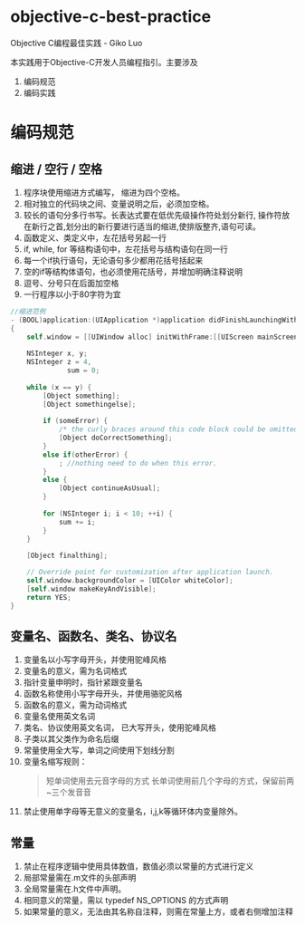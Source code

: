 objective-c-best-practice
=========================

Objective C编程最佳实践 - Giko Luo


本实践用于Objective-C开发人员编程指引。主要涉及

1. 编码规范
2. 编码实践


# 编码规范

## 缩进 / 空行 /  空格

1.	程序块使用缩进方式编写， 缩进为四个空格。
2.	相对独立的代码块之间、变量说明之后，必须加空格。
3.	较长的语句分多行书写。长表达式要在低优先级操作符处划分新行, 操作符放在新行之首,划分出的新行要进行适当的缩进,使排版整齐,语句可读。
4.	函数定义、类定义中，左花括号另起一行
5.	if, while, for 等结构语句中，左花括号与结构语句在同一行
6.	每一个if执行语句，无论语句多少都用花括号括起来
7.	空的if等结构体语句，也必须使用花括号，并增加明确注释说明
8.	逗号、分号只在后面加空格
9.	一行程序以小于80字符为宜

```objective-c
//缩进范例
- (BOOL)application:(UIApplication *)application didFinishLaunchingWithOptions:(NSDictionary *)launchOptions
{
    self.window = [[UIWindow alloc] initWithFrame:[[UIScreen mainScreen] bounds]];
    
    NSInteger x, y;
    NSInteger z = 4,
              sum = 0;
    
    while (x == y) {
        [Object something];
        [Object somethingelse];
        
        if (someError) {
            /* the curly braces around this code block could be omitted */
            [Object doCorrectSomething];
        }
        else if(otherError) {
            ; //nothing need to do when this error.
        }
        else {
            [Object continueAsUsual];
        }
        
        for (NSInteger i; i < 10; ++i) {
            sum += i;
        }
    }
    
    [Object finalthing];

    // Override point for customization after application launch.
    self.window.backgroundColor = [UIColor whiteColor];
    [self.window makeKeyAndVisible];
    return YES;
}
```


## 变量名、函数名、类名、协议名
1. 变量名以小写字母开头，并使用驼峰风格
2. 变量名的意义，需为名词格式
3. 指针变量申明时，指针紧跟变量名
4. 函数名称使用小写字母开头，并使用骆驼风格
5. 函数名的意义，需为动词格式
6. 变量名使用英文名词
7. 类名、协议使用英文名词， 已大写开头，使用驼峰风格
8. 子类以其父类作为命名后缀
9. 常量使用全大写，单词之间使用下划线分割
10. 变量名缩写规则：
    >	短单词使用去元音字母的方式
    >	长单词使用前几个字母的方式，保留前两~三个发音音
11. 禁止使用单字母等无意义的变量名，i,j,k等循环体内变量除外。


## 常量
1.	禁止在程序逻辑中使用具体数值，数值必须以常量的方式进行定义
1.	局部常量需在.m文件的头部声明
1.	全局常量需在.h文件中声明。
1.	相同意义的常量，需以 typedef NS_OPTIONS 的方式声明
1.	如果常量的意义，无法由其名称自注释，则需在常量上方，或者右侧增加注释




